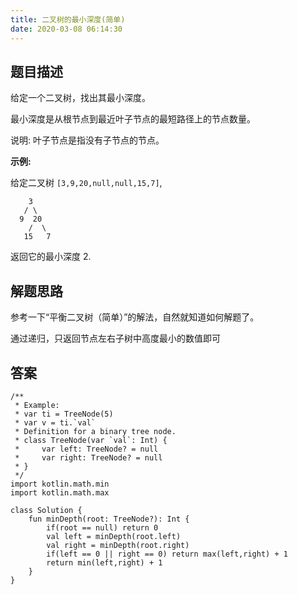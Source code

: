 ```yaml
---
title: 二叉树的最小深度(简单)
date: 2020-03-08 06:14:30
---
```

## 题目描述

给定一个二叉树，找出其最小深度。

最小深度是从根节点到最近叶子节点的最短路径上的节点数量。

说明: 叶子节点是指没有子节点的节点。

**示例:**

给定二叉树 ``[3,9,20,null,null,15,7]``,

```
    3
   / \
  9  20
    /  \
   15   7
```
返回它的最小深度  2.

## 解题思路

参考一下“平衡二叉树（简单）”的解法，自然就知道如何解题了。

通过递归，只返回节点左右子树中高度最小的数值即可

## 答案


```
/**
 * Example:
 * var ti = TreeNode(5)
 * var v = ti.`val`
 * Definition for a binary tree node.
 * class TreeNode(var `val`: Int) {
 *     var left: TreeNode? = null
 *     var right: TreeNode? = null
 * }
 */
import kotlin.math.min
import kotlin.math.max

class Solution {
    fun minDepth(root: TreeNode?): Int {
        if(root == null) return 0
        val left = minDepth(root.left)
        val right = minDepth(root.right)
        if(left == 0 || right == 0) return max(left,right) + 1
        return min(left,right) + 1
    }
}
```
